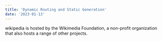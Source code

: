 ```yaml
---
title: 'Dynamic Routing and Static Generation'
date: '2023-01-13'
---
```


wikipedia is hosted by the Wikimedia Foundation, a non-profit organization that also hosts a range of other projects.